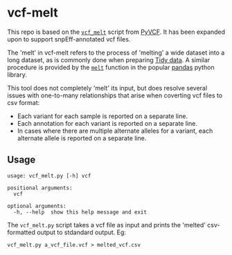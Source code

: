 # vcf-melt
This repo is based on the [`vcf_melt`](https://github.com/jamescasbon/PyVCF/blob/master/scripts/vcf_melt) script from [PyVCF](https://github.com/jamescasbon/PyVCF).
It has been expanded upon to support snpEff-annotated vcf files.

The 'melt' in vcf-melt refers to the process of 'melting' a wide dataset into a long dataset, as is commonly done when preparing [Tidy data](https://r4ds.had.co.nz/tidy-data.html).
A similar procedure is provided by the [`melt`](https://pandas.pydata.org/docs/reference/api/pandas.melt.html) function in the popular [pandas](https://pandas.pydata.org/docs/index.html) python library.

This tool does not completely 'melt' its input, but does resolve several issues with one-to-many relationships that arise when coverting vcf files to csv format:
  - Each variant for each sample is reported on a separate line.
  - Each annotation for each variant is reported on a separate line.
  - In cases where there are multiple alternate alleles for a variant, each alternate allele is reported on a separate line.

## Usage
```
usage: vcf_melt.py [-h] vcf

positional arguments:
  vcf

optional arguments:
  -h, --help  show this help message and exit
```

The `vcf_melt.py` script takes a vcf file as input and prints the 'melted' csv-formatted output to stdandard output. Eg:

```
vcf_melt.py a_vcf_file.vcf > melted_vcf.csv
```
